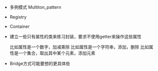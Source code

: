 - 多例模式 Multiton_pattern
- Registry
- Container

- 建立一些只有属性的类来练习封装，要求不使用getter来操作这些属性


    比如属性是一个数字，加减乘除
    比如属性是一个字符串，添加，删除
    比如属性是一个集合，取出其中某个元素，添加元素


- Bridge方式可能要想的更具体些